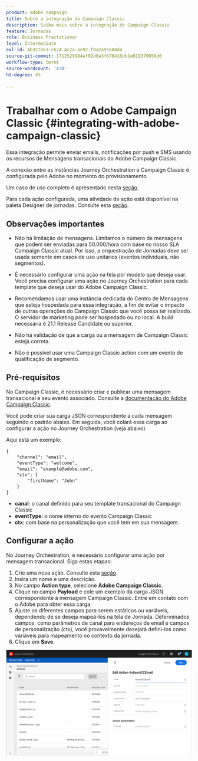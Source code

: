 ```yaml
---
product: adobe campaign
title: Sobre a integração do Campaign Classic
description: Saiba mais sobre a integração do Campaign Classic
feature: Jornadas
role: Business Practitioner
level: Intermediate
exl-id: 4b321b63-c624-4c2a-ae92-f9a2a95688d4
source-git-commit: 1712529984af02d0a3f678418db1e819370056d6
workflow-type: tm+mt
source-wordcount: '438'
ht-degree: 4%

---
```


# Trabalhar com o Adobe Campaign Classic {#integrating-with-adobe-campaign-classic}

Essa integração permite enviar emails, notificações por push e SMS usando os recursos de Mensagens transacionais do Adobe Campaign Classic.

A conexão entre as instâncias Journey Orchestration e Campaign Classic é configurada pelo Adobe no momento do provisionamento.

Um caso de uso completo é apresentado nesta [seção](../usecase/campaign-classic-use-case.md).

Para cada ação configurada, uma atividade de ação está disponível na paleta Designer de jornadas. Consulte esta [seção](../building-journeys/using-adobe-campaign-classic.md).

## Observações importantes

* Não há limitação de mensagens. Limitamos o número de mensagens que podem ser enviadas para 50.000/hora com base no nosso SLA Campaign Classic atual. Por isso, a orquestração de Jornadas deve ser usada somente em casos de uso unitários (eventos individuais, não segmentos).

* É necessário configurar uma ação na tela por modelo que deseja usar. Você precisa configurar uma ação no Journey Orchestration para cada template que deseja usar do Adobe Campaign Classic.

* Recomendamos usar uma instância dedicada do Centro de Mensagens que esteja hospedada para essa integração, a fim de evitar o impacto de outras operações do Campaign Classic que você possa ter realizado. O servidor de marketing pode ser hospedado ou no local. A build necessária é 21.1 Release Candidate ou superior.

* Não há validação de que a carga ou a mensagem de Campaign Classic esteja correta.

* Não é possível usar uma Campaign Classic action com um evento de qualificação de segmento.

## Pré-requisitos

No Campaign Classic, é necessário criar e publicar uma mensagem transacional e seu evento associado. Consulte a [documentação do Adobe Campaign Classic](https://experienceleague.adobe.com/docs/campaign-classic/using/transactional-messaging/introduction/about-transactional-messaging.html#transactional-messaging).

Você pode criar sua carga JSON correspondente a cada mensagem seguindo o padrão abaixo. Em seguida, você colará essa carga ao configurar a ação no Journey Orchestration (veja abaixo)

Aqui está um exemplo:

```
{
    "channel": "email",
    "eventType": "welcome",
    "email": "example@adobe.com",
    "ctx": {
        "firstName": "John"
    }
}
```

* **canal**: o canal definido para seu template transacional do Campaign Classic
* **eventType**: o nome interno do evento Campaign Classic
* **ctx**: com base na personalização que você tem em sua mensagem.

## Configurar a ação

No Journey Orchestration, é necessário configurar uma ação por mensagem transacional. Siga estas etapas:

1. Crie uma nova ação. Consulte esta [seção](../action/action.md).
1. Insira um nome e uma descrição.
1. No campo **Action type**, selecione **Adobe Campaign Classic**.
1. Clique no campo **Payload** e cole um exemplo da carga JSON correspondente à mensagem Campaign Classic. Entre em contato com o Adobe para obter essa carga.
1. Ajuste os diferentes campos para serem estáticos ou variáveis, dependendo de se deseja mapeá-los na tela de Jornada. Determinados campos, como parâmetros de canal para endereços de email e campos de personalização (ctx), você provavelmente desejará defini-los como variáveis para mapeamento no contexto da jornada.
1. Clique em **Save**.

![](../assets/accintegration1.png)


